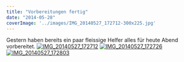 ```yaml
---
title: "Vorbereitungen fertig"
date: "2014-05-28"
coverImage: '../images/IMG_20140527_172712-300x225.jpg'
---
```


Gestern haben bereits ein paar fleissige Helfer alles für heute Abend vorbereitet. [![IMG_20140527_172712](../images/IMG_20140527_172712-300x225.jpg)](https://hackzogtum-coburg.de/wp-content/uploads/2014/05/IMG_20140527_172712.jpg) [![IMG_20140527_172726](../images/IMG_20140527_172726-300x225.jpg)](https://hackzogtum-coburg.de/wp-content/uploads/2014/05/IMG_20140527_172726.jpg) [![IMG_20140527_172803](../images/IMG_20140527_172803-225x300.jpg)](https://hackzogtum-coburg.de/wp-content/uploads/2014/05/IMG_20140527_172803.jpg)
